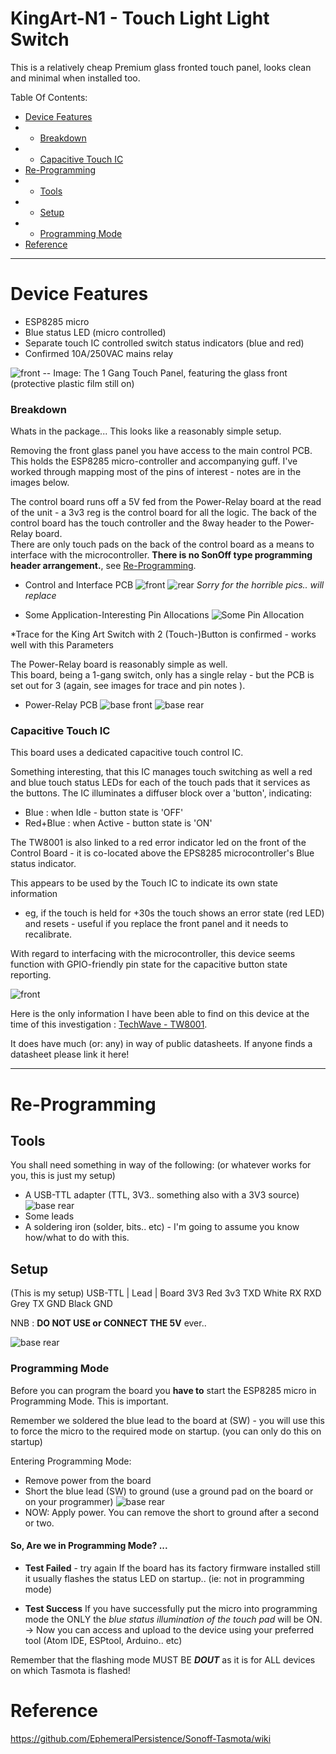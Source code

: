 # KingArt-N1 - Touch Light Light Switch

This is a relatively cheap Premium glass fronted touch panel, looks clean and minimal when installed too.  
 
Table Of Contents:
* [Device Features](#device-features)
* * [Breakdown](#breakdown)
* * [Capacitive Touch IC](#capacitive-touch-ic)
* [Re-Programming](#re-programming)
* * [Tools](#tools)
* * [Setup](#setup)
* * [Programming Mode](#programming-mode)
* [Reference](#reference)

***

# Device Features
* ESP8285 micro
* Blue status LED (micro controlled)
* Separate touch IC controlled switch status indicators (blue and red)
* Confirmed 10A/250VAC mains relay

![front](http://www.logicmetaworks.com/robin/GIT/sonoff-tasmota/images/img-module.jpeg)
-- Image: The 1 Gang Touch Panel, featuring the glass front (protective plastic film still on)

### Breakdown
Whats in the package...  This looks like a reasonably simple setup.  

Removing the front glass panel you have access to the main control PCB.  This holds the ESP8285 micro-controller and accompanying guff.  I've worked through mapping most of the pins of interest - notes are in the images below.

The control board runs off a 5V fed from the Power-Relay board at the read of the unit - a 3v3 reg is the control board for all the logic.
The back of the control board has the touch controller and the 8way header to the Power-Relay board.  
There are only touch pads on the back of the control board as a means to interface with the microcontroller. **There is no SonOff type programming header arrangement.**, see [Re-Programming](#re-programming).

* Control and Interface PCB
![front](http://www.logicmetaworks.com/robin/GIT/sonoff-tasmota/images/img-module-front1.jpeg)
![rear](http://www.logicmetaworks.com/robin/GIT/sonoff-tasmota/images/img-module-rear1.jpeg)
_Sorry for the horrible pics.. will replace_

* Some Application-Interesting Pin Allocations
![Some Pin Allocation](http://www.logicmetaworks.com/robin/GIT/sonoff-tasmota/images/img-pinalloc.jpeg)

*Trace for the King Art Switch  with 2 (Touch-)Button is confirmed  - works well with this Parameters

The Power-Relay board is reasonably simple as well.  
This board, being a 1-gang switch, only has a single relay - but the PCB is set out for 3 (again, see images for trace and pin notes ).

* Power-Relay PCB
![base front](http://www.logicmetaworks.com/robin/GIT/sonoff-tasmota/images/img-powerRelay-front.jpeg)
![base rear](http://www.logicmetaworks.com/robin/GIT/sonoff-tasmota/images/img-powerRelay-rear.jpeg)


### Capacitive Touch IC
This board uses a dedicated capacitive touch control IC.

Something interesting, that this IC manages touch switching as well a red and blue touch status LEDs for each of the touch pads that it services as the buttons.
The IC illuminates a diffuser block over a 'button', indicating:
* Blue : when Idle - button state is 'OFF'
* Red+Blue  : when Active - button state is 'ON'

The TW8001 is also linked to a red error indicator led on the front of the Control Board - it is co-located above the EPS8285 microcontroller's Blue status indicator. 

This appears to be used by the Touch IC to indicate its own state information
* eg, if the touch is held for +30s the touch shows an error state (red LED) and resets - useful if you replace the front panel and it needs to recalibrate.

With regard to interfacing with the microcontroller, this device seems function with GPIO-friendly pin state for the capacitive button state reporting.

![front](http://www.logicmetaworks.com/robin/GIT/sonoff-tasmota/images/img-IC-TW8001-notes1.png)

Here is the only information I have been able to find on this device at the time of this investigation : 
[TechWave - TW8001](https://translate.googleusercontent.com/translate_c?depth=1&hl=en&prev=search&rurl=translate.google.com&sl=zh-CN&sp=nmt4&u=http://www.techwaveltd.com.cn/content/%3F43.html&xid=17259,15700021,15700124,15700186,15700190,15700201,15700237,15700240,15700248&usg=ALkJrhjd4Qk_rQGiJLNJdAEqSnQL1YG0mA).
 
It does have much (or: any) in way of public datasheets.
If anyone finds a datasheet please link it here!

***

# Re-Programming

## Tools
You shall need something in way of the following: (or whatever works for you, this is just my setup)
* A USB-TTL adapter (TTL, 3V3.. something also with a 3V3 source)  
![base rear](http://www.logicmetaworks.com/robin/GIT/sonoff-tasmota/images/img-usbttl.jpeg)
* Some leads
* A soldering iron (solder, bits.. etc) - I'm going to assume you know how/what to do with this.

## Setup
(This is my setup)
USB-TTL  |  Lead   |  Board
  3V3        Red       3v3
  TXD        White     RX
  RXD        Grey      TX
  GND        Black     GND

NNB : **DO NOT USE or CONNECT THE 5V**  ever..

![base rear](http://www.logicmetaworks.com/robin/GIT/sonoff-tasmota/images/img-programming.jpeg)


### Programming Mode
Before you can program the board you **have to** start the ESP8285 micro in Programming Mode.
This is important.

Remember we soldered the blue lead to the board at (SW) - you will use this to force the micro to the required mode on startup.  (you can only do this on startup)

Entering Programming Mode:
* Remove power from the board
* Short the blue lead (SW) to ground (use a ground pad on the board or on your programmer)
  ![base rear](http://www.logicmetaworks.com/robin/GIT/sonoff-tasmota/images/img-programming-gnd.jpg)
* NOW: Apply power.  You can remove the short to ground after a second or two.

#### So, Are we in Programming Mode? ...

* **Test Failed** - try again
If the board has its factory firmware installed still it usually flashes the status LED on startup.. (ie: not in programming mode)

* **Test Success**
If you have successfully put the micro into programming mode the ONLY the _blue status illumination of the touch pad_ will be ON.  
-> Now you can access and upload to the device using your preferred tool (Atom IDE, ESPtool, Arduino.. etc)

Remember that the flashing mode MUST BE _**DOUT**_ as it is for ALL devices on which Tasmota is flashed!

# Reference
https://github.com/EphemeralPersistence/Sonoff-Tasmota/wiki
